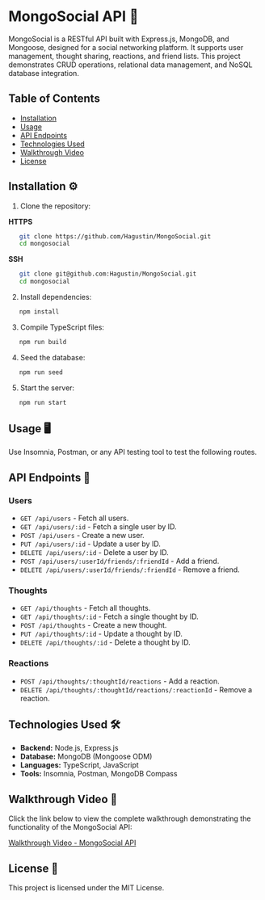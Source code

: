 # MongoSocial API 🚀

MongoSocial is a RESTful API built with Express.js, MongoDB, and Mongoose, designed for a social networking platform. It supports user management, thought sharing, reactions, and friend lists. This project demonstrates CRUD operations, relational data management, and NoSQL database integration.

## Table of Contents
- [Installation](#installation)
- [Usage](#usage)
- [API Endpoints](#api-endpoints)
- [Technologies Used](#technologies-used)
- [Walkthrough Video](#walkthrough-video)
- [License](#license)

## Installation ⚙️

1. Clone the repository:

**HTTPS**
```bash
   git clone https://github.com/Hagustin/MongoSocial.git
   cd mongosocial
```
**SSH**
```bash
   git clone git@github.com:Hagustin/MongoSocial.git
   cd mongosocial

```

2. Install dependencies:
```bash
   npm install
```

3. Compile TypeScript files:
```bash
   npm run build
```

4. Seed the database:
```bash
   npm run seed
```

5. Start the server:
```bash
   npm run start
```

## Usage 🖥️

Use Insomnia, Postman, or any API testing tool to test the following routes.

## API Endpoints 📡

### **Users**
- `GET /api/users` - Fetch all users.
- `GET /api/users/:id` - Fetch a single user by ID.
- `POST /api/users` - Create a new user.
- `PUT /api/users/:id` - Update a user by ID.
- `DELETE /api/users/:id` - Delete a user by ID.
- `POST /api/users/:userId/friends/:friendId` - Add a friend.
- `DELETE /api/users/:userId/friends/:friendId` - Remove a friend.

### **Thoughts**
- `GET /api/thoughts` - Fetch all thoughts.
- `GET /api/thoughts/:id` - Fetch a single thought by ID.
- `POST /api/thoughts` - Create a new thought.
- `PUT /api/thoughts/:id` - Update a thought by ID.
- `DELETE /api/thoughts/:id` - Delete a thought by ID.

### **Reactions**
- `POST /api/thoughts/:thoughtId/reactions` - Add a reaction.
- `DELETE /api/thoughts/:thoughtId/reactions/:reactionId` - Remove a reaction.

## Technologies Used 🛠️
- **Backend:** Node.js, Express.js
- **Database:** MongoDB (Mongoose ODM)
- **Languages:** TypeScript, JavaScript
- **Tools:** Insomnia, Postman, MongoDB Compass

## Walkthrough Video 🎥
Click the link below to view the complete walkthrough demonstrating the functionality of the MongoSocial API:

[Walkthrough Video - MongoSocial API](#)

## License 📄
This project is licensed under the MIT License.

